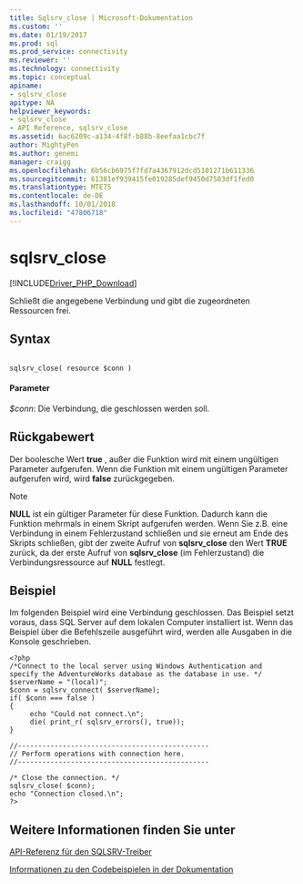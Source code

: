 ```yaml
---
title: Sqlsrv_close | Microsoft-Dokumentation
ms.custom: ''
ms.date: 01/19/2017
ms.prod: sql
ms.prod_service: connectivity
ms.reviewer: ''
ms.technology: connectivity
ms.topic: conceptual
apiname:
- sqlsrv_close
apitype: NA
helpviewer_keywords:
- sqlsrv_close
- API Reference, sqlsrv_close
ms.assetid: 6ac6209c-a134-4f8f-b88b-8eefaa1cbc7f
author: MightyPen
ms.author: genemi
manager: craigg
ms.openlocfilehash: 6b56cb6975f7fd7a4367912dcd5101271b611336
ms.sourcegitcommit: 61381ef939415fe019285def9450d7583df1fed0
ms.translationtype: MTE75
ms.contentlocale: de-DE
ms.lasthandoff: 10/01/2018
ms.locfileid: "47806718"
---
```

# <a name="sqlsrvclose"></a>sqlsrv_close
[!INCLUDE[Driver_PHP_Download](../../includes/driver_php_download.md)]

Schließt die angegebene Verbindung und gibt die zugeordneten Ressourcen frei.  
  
## <a name="syntax"></a>Syntax  
  
```  
  
sqlsrv_close( resource $conn )  
```  
  
#### <a name="parameters"></a>Parameter  
*$conn*: Die Verbindung, die geschlossen werden soll.  
  
## <a name="return-value"></a>Rückgabewert  
Der boolesche Wert **true** , außer die Funktion wird mit einem ungültigen Parameter aufgerufen. Wenn die Funktion mit einem ungültigen Parameter aufgerufen wird, wird **false** zurückgegeben.  
  
> [!NOTE]  
> **NULL** ist ein gültiger Parameter für diese Funktion. Dadurch kann die Funktion mehrmals in einem Skript aufgerufen werden. Wenn Sie z.B. eine Verbindung in einem Fehlerzustand schließen und sie erneut am Ende des Skripts schließen, gibt der zweite Aufruf von **sqlsrv_close** den Wert **TRUE** zurück, da der erste Aufruf von **sqlsrv_close** (im Fehlerzustand) die Verbindungsressource auf **NULL** festlegt.  
  
## <a name="example"></a>Beispiel  
Im folgenden Beispiel wird eine Verbindung geschlossen. Das Beispiel setzt voraus, dass SQL Server auf dem lokalen Computer installiert ist. Wenn das Beispiel über die Befehlszeile ausgeführt wird, werden alle Ausgaben in die Konsole geschrieben.  
  
```  
<?php  
/*Connect to the local server using Windows Authentication and   
specify the AdventureWorks database as the database in use. */  
$serverName = "(local)";  
$conn = sqlsrv_connect( $serverName);  
if( $conn === false )  
{  
     echo "Could not connect.\n";  
     die( print_r( sqlsrv_errors(), true));  
}  
  
//-----------------------------------------------  
// Perform operations with connection here.  
//-----------------------------------------------  
  
/* Close the connection. */  
sqlsrv_close( $conn);  
echo "Connection closed.\n";  
?>  
```  
  
## <a name="see-also"></a>Weitere Informationen finden Sie unter  
[API-Referenz für den SQLSRV-Treiber](../../connect/php/sqlsrv-driver-api-reference.md)

[Informationen zu den Codebeispielen in der Dokumentation](../../connect/php/about-code-examples-in-the-documentation.md)  
  
